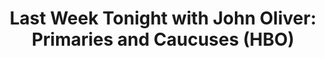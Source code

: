 ---
categories: ['politics', 'articles', 'all_articles']
provider_display: "www.youtube.com"
provider_name: "www.youtube.com"
favicon_url: "https://www.youtube.com/favicon.ico"
title: "Last Week Tonight with John Oliver: Primaries and Caucuses (HBO)"
published: "2016-05-23T06:30:01"
source: https://www.youtube.com/watch?v=_S2G8jhhUHg
thumbnail: https://i.ytimg.com/vi/_S2G8jhhUHg/hqdefault.jpg
---